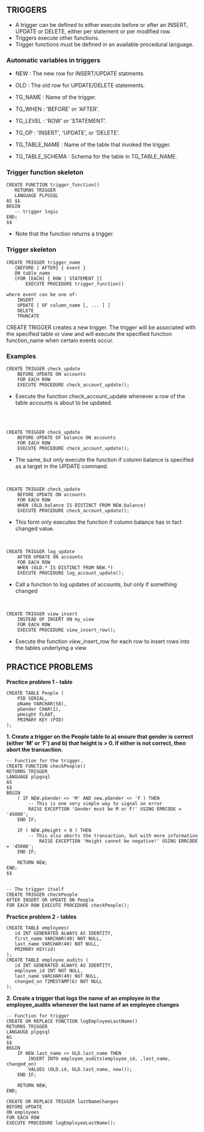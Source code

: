 ## TRIGGERS
* A trigger can be defined to either execute before or
after an INSERT, UPDATE or DELETE, either per statement
or per modified row.
* Triggers execute other functions.
* Trigger functions must be defined in an available procedural language.

### Automatic variables in triggers
* NEW : The new row for INSERT/UPDATE statments.
* OLD : The old row for UPDATE/DELETE statements.

* TG_NAME : Name of the trigger.
* TG_WHEN : 'BEFORE' or 'AFTER'.
* TG_LEVEL : 'ROW' or 'STATEMENT'.
* TG_OP : 'INSERT', 'UPDATE', or 'DELETE'.

* TG_TABLE_NAME : Name of the table that invoked the trigger.
* TG_TABLE_SCHEMA : Schema for the table in TG_TABLE_NAME.

### Trigger function skeleton
```
CREATE FUNCTION trigger_function() 
   RETURNS TRIGGER 
   LANGUAGE PLPGSQL
AS $$
BEGIN
   -- trigger logic
END;
$$
```
* Note that the function returns a trigger.

### Trigger skeleton
```
CREATE TRIGGER trigger_name 
   {BEFORE | AFTER} { event }
   ON table_name
   [FOR [EACH] { ROW | STATEMENT }]
       EXECUTE PROCEDURE trigger_function()

where event can be one of:
    INSERT
    UPDATE [ OF column_name [, ... ] ]
    DELETE
    TRUNCATE
```
CREATE TRIGGER creates a new trigger. The trigger will be associated with the specified table or view and will execute the specified function function_name when certain events occur.

### Examples
```
CREATE TRIGGER check_update
    BEFORE UPDATE ON accounts
    FOR EACH ROW
    EXECUTE PROCEDURE check_account_update();
```
* Execute the function check_account_update whenever a row of the table accounts is about to be updated. 
</br>
  

```
CREATE TRIGGER check_update
    BEFORE UPDATE OF balance ON accounts
    FOR EACH ROW
    EXECUTE PROCEDURE check_account_update();
```
* The same, but only execute the function if column balance
  is specified as a target in the UPDATE command.
</br>

```
CREATE TRIGGER check_update
    BEFORE UPDATE ON accounts
    FOR EACH ROW
    WHEN (OLD.balance IS DISTINCT FROM NEW.balance)
    EXECUTE PROCEDURE check_account_update();
```
* This form only executes the function if column balance has in fact changed value.
</br>

```
CREATE TRIGGER log_update
    AFTER UPDATE ON accounts
    FOR EACH ROW
    WHEN (OLD.* IS DISTINCT FROM NEW.*)
    EXECUTE PROCEDURE log_account_update();
```
* Call a function to log updates of accounts, but only if something changed
</br>

```
CREATE TRIGGER view_insert
    INSTEAD OF INSERT ON my_view
    FOR EACH ROW
    EXECUTE PROCEDURE view_insert_row();
```
* Execute the function view_insert_row for each row to insert rows into the tables underlying a view

## PRACTICE PROBLEMS

<b>Practice problem 1 - table </b>
```
CREATE TABLE People (
	PID SERIAL, 
	pName VARCHAR(50),
	pGender CHAR(1),
	pHeight FLOAT,
	PRIMARY KEY (PID)
);
```
<b> 1. Create a trigger on the People table to a) ensure that gender is correct
      (either ‘M’ or ‘F’) and b) that height is > 0. 
       If either is not correct, then abort the transaction.</b>


```
-- Function for the trigger.
CREATE FUNCTION checkPeople()
RETURNS TRIGGER
LANGUAGE plpgsql
AS
$$
BEGIN
    ( IF NEW.pGender <> 'M' AND new.pGender <> 'F ) THEN
        -- This is one very simple way to signal an error
		RAISE EXCEPTION 'Gender must be M or F!' USING ERRCODE = '45000';
    END IF;

    IF ( NEW.pHeight < 0 ) THEN
        -- This also aborts the transaction, but with more information
            RAISE EXCEPTION 'Height cannot be negative!' USING ERRCODE = '45000';
	END IF;

	RETURN NEW;
END;
$$


-- The trigger itself
CREATE TRIGGER checkPeople
AFTER INSERT OR UPDATE ON People
FOR EACH ROW EXECUTE PROCEDURE checkPeople();
```

<b>Practice problem 2 - tables </b>
```
CREATE TABLE employees(
   id INT GENERATED ALWAYS AS IDENTITY,
   first_name VARCHAR(40) NOT NULL,
   last_name VARCHAR(40) NOT NULL,
   PRIMARY KEY(id)
);
CREATE TABLE employee_audits (
   id INT GENERATED ALWAYS AS IDENTITY,
   employee_id INT NOT NULL,
   last_name VARCHAR(40) NOT NULL,
   changed_on TIMESTAMP(6) NOT NULL
);
```
<b> 2. Create a trigger that logs the name of an employee
       in the employee_audits whenever the last name of an employee
       changes</b>

```
-- Function for trigger
CREATE OR REPLACE FUNCTION logEmployeeLastName()
RETURNS TRIGGER
LANGAUGE plpgsql
AS
$$
BEGIN
    IF NEW.last_name <> OLD.last_name THEN
        INSERT INTO employee_audits(employee_id, ,last_name, changed_on)
        VALUES (OLD.id, OLD.last_name, now());
    END IF;

    RETURN NEW;
END;

CREATE OR REPLACE TRIGGER lastNameChanges
BEFORE UPDATE
ON employees
FOR EACH ROW
EXECUTE PROCEDURE logEmployeeLastName();
```
